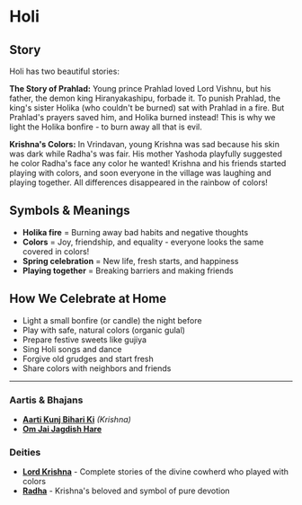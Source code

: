 # Holi

## Story

Holi has two beautiful stories:

**The Story of Prahlad:** Young prince Prahlad loved Lord Vishnu, but his father, the demon king Hiranyakashipu, forbade it. To punish Prahlad, the king's sister Holika (who couldn't be burned) sat with Prahlad in a fire. But Prahlad's prayers saved him, and Holika burned instead! This is why we light the Holika bonfire - to burn away all that is evil.

**Krishna's Colors:** In Vrindavan, young Krishna was sad because his skin was dark while Radha's was fair. His mother Yashoda playfully suggested he color Radha's face any color he wanted! Krishna and his friends started playing with colors, and soon everyone in the village was laughing and playing together. All differences disappeared in the rainbow of colors!

## Symbols & Meanings

- **Holika fire** = Burning away bad habits and negative thoughts
- **Colors** = Joy, friendship, and equality - everyone looks the same covered in colors!
- **Spring celebration** = New life, fresh starts, and happiness
- **Playing together** = Breaking barriers and making friends

## How We Celebrate at Home

- Light a small bonfire (or candle) the night before
- Play with safe, natural colors (organic gulal)
- Prepare festive sweets like gujiya
- Sing Holi songs and dance
- Forgive old grudges and start fresh
- Share colors with neighbors and friends

---

### Aartis & Bhajans

- **[Aarti Kunj Bihari Ki](../section2-aartis-bhajans/01-aarti-kunj-bihari.md)** *(Krishna)*
- **[Om Jai Jagdish Hare](../section2-aartis-bhajans/07-om-jai-jagdish-hare.md)**

### Deities

- **[Lord Krishna](../section3-deities/04-lord-krishna.md)** - Complete stories of the divine cowherd who played with colors
- **[Radha](../section3-deities/09-radha.md)** - Krishna's beloved and symbol of pure devotion